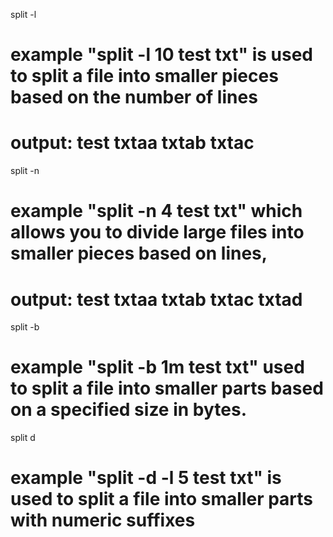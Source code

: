 split -l
# example "split -l 10 test txt" is used to split a file into smaller pieces based on the number of lines
# output: test  txtaa  txtab  txtac

split -n
# example "split -n 4 test txt" which allows you to divide large files into smaller pieces based on lines, 
# output: test  txtaa  txtab  txtac  txtad

split -b
# example "split -b 1m test txt"  used to split a file into smaller parts based on a specified size in bytes. 

split d
# example "split -d -l 5 test txt" is used to split a file into smaller parts with numeric suffixes

